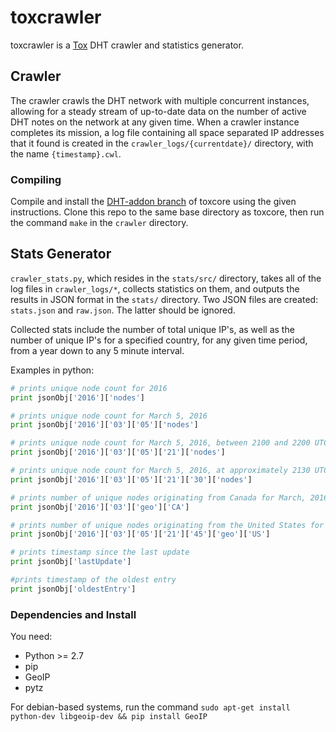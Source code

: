 # toxcrawler
toxcrawler is a [Tox](https://tox.chat) DHT crawler and statistics generator.

## Crawler
The crawler crawls the DHT network with multiple concurrent instances, allowing for a steady stream of up-to-date data on the number of active DHT notes on the network at any given time. When a crawler instance completes its mission, a log file containing all space separated IP addresses that it found is created in the `crawler_logs/{currentdate}/` directory, with the name `{timestamp}.cwl`.

### Compiling
Compile and install the [DHT-addon branch](https://github.com/JFreegman/toxcore/tree/DHT-addon) of toxcore using the given instructions.
Clone this repo to the same base directory as toxcore, then run the command `make` in the `crawler` directory.

## Stats Generator
`crawler_stats.py`, which resides in the `stats/src/` directory, takes all of the log files in `crawler_logs/*`, collects statistics on them, and outputs the results in JSON format in the `stats/` directory. Two JSON files are created: `stats.json` and `raw.json`. The latter should be ignored.

Collected stats include the number of total unique IP's, as well as the number of unique IP's for a specified country, for any given time period, from a year down to any 5 minute interval. 

Examples in python:
```python
# prints unique node count for 2016
print jsonObj['2016']['nodes']

# prints unique node count for March 5, 2016
print jsonObj['2016']['03']['05']['nodes']

# prints unique node count for March 5, 2016, between 2100 and 2200 UTC
print jsonObj['2016']['03']['05']['21']['nodes']

# prints unique node count for March 5, 2016, at approximately 2130 UTC
print jsonObj['2016']['03']['05']['21']['30']['nodes']

# prints number of unique nodes originating from Canada for March, 2016
print jsonObj['2016']['03']['geo']['CA']

# prints number of unique nodes originating from the United States for March 5, 2016, at approximately 2145 UTC
print jsonObj['2016']['03']['05']['21']['45']['geo']['US']

# prints timestamp since the last update
print jsonObj['lastUpdate']

#prints timestamp of the oldest entry
print jsonObj['oldestEntry']
```

### Dependencies and Install
You need:
- Python >= 2.7
- pip
- GeoIP
- pytz

For debian-based systems, run the command `sudo apt-get install python-dev libgeoip-dev && pip install GeoIP`
